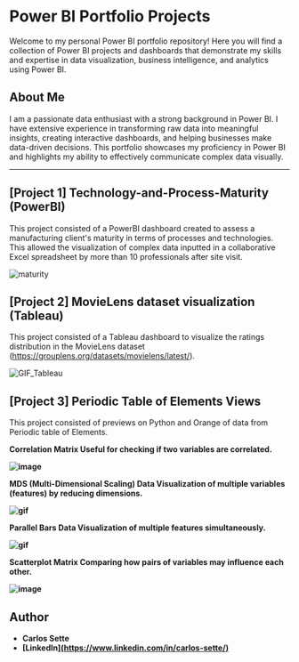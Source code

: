 # Power BI Portfolio Projects
Welcome to my personal Power BI portfolio repository! Here you will find a collection of Power BI projects and dashboards that demonstrate my skills and expertise in data visualization, business intelligence, and analytics using Power BI.

## About Me
I am a passionate data enthusiast with a strong background in Power BI. I have extensive experience in transforming raw data into meaningful insights, creating interactive dashboards, and helping businesses make data-driven decisions. This portfolio showcases my proficiency in Power BI and highlights my ability to effectively communicate complex data visually. 

---
## [Project 1] Technology-and-Process-Maturity (PowerBI)
This project consisted of a PowerBI dashboard created to assess a manufacturing client's maturity in terms of processes and technologies. This allowed the visualization of complex data inputted in a collaborative Excel spreadsheet by more than 10 professionals after site visit.




![maturity](https://github.com/user-attachments/assets/d2c73c6c-dc2a-4e0a-bd0b-dc205a6453ac)


## [Project 2] MovieLens dataset visualization (Tableau)

This project consisted of a Tableau dashboard to visualize the ratings distribution in the MovieLens dataset (https://grouplens.org/datasets/movielens/latest/).

![GIF_Tableau](https://github.com/user-attachments/assets/14d9666f-d88e-4a00-a854-6d28a30645fe)


## [Project 3] Periodic Table of Elements Views
This project consisted of previews on Python and Orange of data from Periodic table of Elements.

<b>Correlation Matrix<b>
Useful for checking if two variables are correlated.

![image](https://github.com/user-attachments/assets/f7273ca6-a151-4e5c-937c-7e36b7e434be)

<b>MDS (Multi-Dimensional Scaling)<b>
Data Visualization of multiple variables (features) by reducing dimensions.

![gif](https://github.com/user-attachments/assets/bb3bf54c-a303-44a2-8a81-929287869ba5)


<b>Parallel Bars<b>
Data Visualization of multiple features simultaneously. 

![gif](https://github.com/user-attachments/assets/5152304c-b838-4949-8b40-8d5937a1bc19)


<b>Scatterplot Matrix<b>
Comparing how pairs of variables may influence each other.

![image](https://github.com/user-attachments/assets/9bc640d2-2c8d-482b-991f-92c4f854f871)




## Author
- <b>Carlos Sette</b>
- <b>[LinkedIn][(https://www.linkedin.com/in/carlos-sette/)](https://www.linkedin.com/in/carlos-sette/)</b>

 
